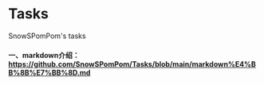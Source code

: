 # Tasks
SnowSPomPom's tasks
#### **一、markdown介绍：https://github.com/SnowSPomPom/Tasks/blob/main/markdown%E4%BB%8B%E7%BB%8D.md**
